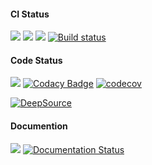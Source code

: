 #### CI Status
[![](https://github.com/vhirtham/pythonTest/workflows/CI%20Linux/badge.svg)](https://github.com/vhirtham/pythonTest/actions?query=workflow%3A"CI+Linux")
[![](https://github.com/vhirtham/pythonTest/workflows/CI%20Windows/badge.svg)](https://github.com/vhirtham/pythonTest/actions?query=workflow%3A%22CI+Windows%22)
[![](https://travis-ci.com/vhirtham/pythonTest.svg?branch=master)](https://travis-ci.com/vhirtham/pythonTest)
[![Build status](https://ci.appveyor.com/api/projects/status/f1w9yrhoq9778hbr?svg=true)](https://ci.appveyor.com/project/vhirtham/pythontest)

#### Code Status
[![](https://github.com/vhirtham/pythonTest/workflows/flake8/badge.svg)](https://github.com/vhirtham/pythonTest/actions?query=workflow%3A%22flake8%22)
[![Codacy Badge](https://api.codacy.com/project/badge/Grade/5a0d827d1d814d048d6f74a702306e9d)](https://www.codacy.com/manual/volker.hirthammer/pythonTest?utm_source=github.com&amp;utm_medium=referral&amp;utm_content=vhirtham/pythonTest&amp;utm_campaign=Badge_Grade)
[![codecov](https://codecov.io/gh/vhirtham/pythonTest/branch/master/graph/badge.svg)](https://codecov.io/gh/vhirtham/pythonTest)

[![DeepSource](https://static.deepsource.io/deepsource-badge-light.svg)](https://deepsource.io/gh/vhirtham/pythonTest/?ref=repository-badge)

#### Documention
[![](https://github.com/vhirtham/pythonTest/workflows/pydocstyle/badge.svg)](https://github.com/vhirtham/pythonTest/actions?query=workflow%3A%22pydocstyle%22)
[![Documentation Status](https://readthedocs.org/projects/rtd-sphinx-theme-sample-project/badge/?version=latest)](https://rtd-sphinx-theme-sample-project.readthedocs.io/en/latest/?badge=latest)